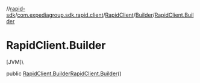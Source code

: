 //[rapid-sdk](../../../../index.md)/[com.expediagroup.sdk.rapid.client](../../index.md)/[RapidClient](../index.md)/[Builder](index.md)/[RapidClient.Builder](-rapid-client.-builder.md)

# RapidClient.Builder

[JVM]\

public [RapidClient.Builder](index.md)[RapidClient.Builder](-rapid-client.-builder.md)()
